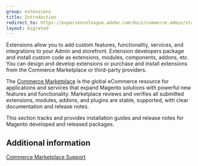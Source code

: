 ```yaml
---
group: extensions
title: Introduction
redirect_to: https://experienceleague.adobe.com/docs/commerce-admin/start/resources/extensions.html
layout: migrated
---
```


Extensions allow you to add custom features, functionality, services, and integrations to your Admin and storefront. Extension developers package and install custom code as extensions, modules, components, addons, etc. You can design and develop extensions or purchase and install extensions from the Commerce Marketplace or third-party providers.

The [Commerce Marketplace](https://marketplace.magento.com/) is the global eCommerce resource for applications and services that expand Magento solutions with powerful new features and functionality. Marketplace reviews and verifies all submitted extensions, modules, addons, and plugins are stable, supported, with clear documentation and release notes.

This section tracks and provides installation guides and release notes for Magento developed and released packages.

## Additional information

[Commerce Marketplace Support](https://marketplacesupport.magento.com/hc/en-us)
